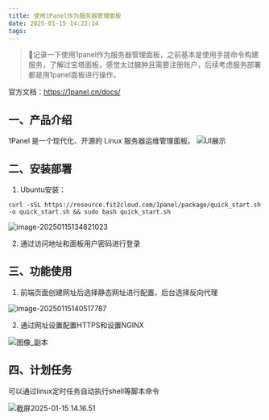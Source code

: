 ```yaml
---
title: 使用1Panel作为服务器管理面板
date: 2025-01-15 14:22:14
tags:
---
```


> 📝记录一下使用1panel作为服务器管理面板，之前基本是使用手搓命令构建服务，了解过宝塔面板，感觉太过臃肿且需要注册账户，后续考虑服务部署都是用1panel面板进行操作。

官方文档：https://1panel.cn/docs/

## 一、产品介绍

1Panel 是一个现代化、开源的 Linux 服务器运维管理面板。
![UI展示](https://ruiyeclub.oss-cn-shenzhen.aliyuncs.com/picgo/overview.png)

## 二、安装部署

1. Ubuntu安装：

```
curl -sSL https://resource.fit2cloud.com/1panel/package/quick_start.sh -o quick_start.sh && sudo bash quick_start.sh
```

![image-20250115134821023](https://ruiyeclub.oss-cn-shenzhen.aliyuncs.com/picgo/image-20250115134821023.png)

2. 通过访问地址和面板用户密码进行登录

## 三、功能使用

1. 前端页面创建网址后选择静态网址进行配置，后台选择反向代理

![image-20250115140517787](https://ruiyeclub.oss-cn-shenzhen.aliyuncs.com/picgo/image-20250115140517787.png)

2. 通过网址设置配置HTTPS和设置NGINX

![图像_副本](https://ruiyeclub.oss-cn-shenzhen.aliyuncs.com/picgo/%E5%9B%BE%E5%83%8F_%E5%89%AF%E6%9C%AC.png)

## 四、计划任务

可以通过linux定时任务自动执行shell等脚本命令

![截屏2025-01-15 14.16.51](https://ruiyeclub.oss-cn-shenzhen.aliyuncs.com/picgo/%E6%88%AA%E5%B1%8F2025-01-15%2014.16.51.png)
